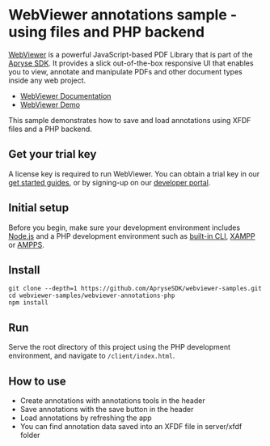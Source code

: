 # WebViewer annotations sample - using files and PHP backend

[WebViewer](https://docs.apryse.com/web/guides/get-started) is a powerful JavaScript-based PDF Library that is part of the [Apryse SDK](https://apryse.com/). It provides a slick out-of-the-box responsive UI that enables you to view, annotate and manipulate PDFs and other document types inside any web project.

- [WebViewer Documentation](https://docs.apryse.com/web/guides/get-started)
- [WebViewer Demo](https://showcase.apryse.com/)

This sample demonstrates how to save and load annotations using XFDF files and a PHP backend.

## Get your trial key

A license key is required to run WebViewer. You can obtain a trial key in our [get started guides](https://docs.apryse.com/web/guides/get-started), or by signing-up on our [developer portal](https://dev.apryse.com/).

## Initial setup

Before you begin, make sure your development environment includes [Node.js](https://nodejs.org/en/) and a PHP development environment such as [built-in CLI](http://php.net/manual/en/features.commandline.webserver.php), [XAMPP](https://www.apachefriends.org/index.html) or [AMPPS](https://www.ampps.com/).

## Install

```
git clone --depth=1 https://github.com/ApryseSDK/webviewer-samples.git
cd webviewer-samples/webviewer-annotations-php
npm install
```

## Run

Serve the root directory of this project using the PHP development environment, and navigate to `/client/index.html`.

## How to use

- Create annotations with annotations tools in the header
- Save annotations with the save button in the header
- Load annotations by refreshing the app
- You can find annotation data saved into an XFDF file in server/xfdf folder

